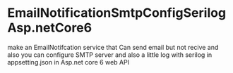 # EmailNotificationSmtpConfigSerilogAsp.netCore6
make an EmailNotifcation service that Can send email but not recive and also you can configure SMTP server and also a little log with serilog in appsetting.json in Asp.net core 6  web API 
